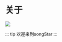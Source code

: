 # 关于

![](/my-blog/bg.jpg)

::: tip  欢迎来到songStar
:::
<template>
  <page-nav type="blog"></page-nav>
</template>
